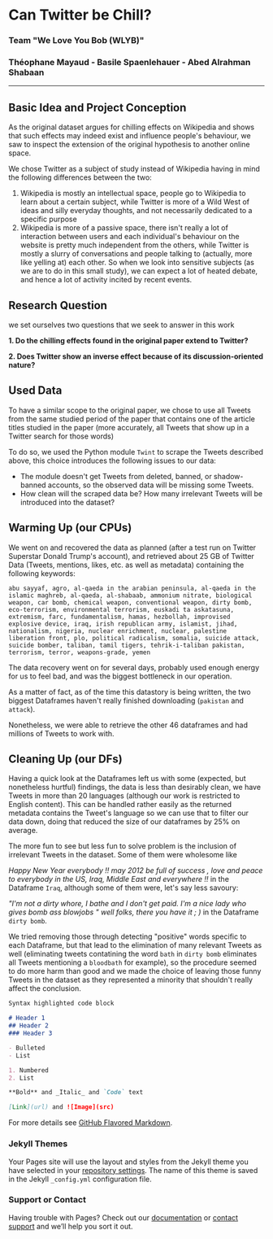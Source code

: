 # Can Twitter be Chill?
### Team "We Love You Bob (WLYB)" 
### Théophane Mayaud - Basile Spaenlehauer - Abed Alrahman Shabaan
____
## Basic Idea and Project Conception
As the original dataset argues for chilling effects on Wikipedia and shows that such effects may indeed exist and influence people's behaviour, we saw to inspect the extension of the original hypothesis to another online space.

We chose Twitter as a subject of study instead of Wikipedia having in mind the following differences between the two:
1. Wikipedia is mostly an intellectual space, people go to Wikipedia to learn about a certain subject, while Twitter is more of a Wild West of ideas and silly everyday thoughts, and not necessarily dedicated to a specific purpose
2. Wikipedia is more of a passive space, there isn't really a lot of interaction between users and each individual's behaviour on the website is pretty much independent from the others, while Twitter is mostly a slurry of conversations and people talking to (actually, more like yelling at) each other. So when we look into sensitive subjects (as we are to do in this small study), we can expect a lot of heated debate, and hence a lot of activity incited by recent events.

##  Research Question
we set ourselves two questions that we seek to answer in this work

**1. Do the chilling effects found in the original paper extend to Twitter?**

**2. Does Twitter show an inverse effect because of its discussion-oriented nature?**

## Used Data

To have a similar scope to the original paper, we chose to use all Tweets from the same studied period of the paper that contains one of the article titles studied in the paper (more accurately, all Tweets that show up in a Twitter search for those words)

To do so, we used the Python module `Twint` to scrape the Tweets described above, this choice introduces the following issues to our data:
* The module doesn't get Tweets from deleted, banned, or shadow-banned accounts, so the observed data will be missing some Tweets.
* How clean will the scraped data be? How many irrelevant Tweets will be introduced into the dataset?

## Warming Up (our CPUs)

We went on and recovered the data as planned (after a test run on Twitter Superstar Donald Trump's account), and retrieved about 25 GB of Twitter Data (Tweets, mentions, likes, etc. as well as metadata) containing the following keywords:

```abu sayyaf, agro, al-qaeda in the arabian peninsula, al-qaeda in the islamic maghreb, al-qaeda, al-shabaab, ammonium nitrate, biological weapon, car bomb, chemical weapon, conventional weapon, dirty bomb, eco-terrorism, environmental terrorism, euskadi ta askatasuna, extremism, farc, fundamentalism, hamas, hezbollah, improvised explosive device, iraq, irish republican army, islamist, jihad, nationalism, nigeria, nuclear enrichment, nuclear, palestine liberation front, plo, political radicalism, somalia, suicide attack, suicide bomber, taliban, tamil tigers, tehrik-i-taliban pakistan, terrorism, terror, weapons-grade, yemen```

The data recovery went on for several days, probably used enough energy for us to feel bad, and was the biggest bottleneck in our operation.

As a matter of fact, as of the time this datastory is being written, the two biggest Dataframes haven't really finished downloading (`pakistan` and `attack`).

Nonetheless, we were able to retrieve the other 46 dataframes and had millions of Tweets to work with.

## Cleaning Up (our DFs)

Having a quick look at the Dataframes left us with some (expected, but nonetheless hurtful) findings, the data is less than desirably clean, we have Tweets in more than 20 languages (although our work is restricted to English content). This can be handled rather easily as the returned metadata contains the Tweet's language so we can use that to filter our data down, doing that reduced the size of our dataframes by 25% on average.

The more fun to see but less fun to solve problem is the inclusion of irrelevant Tweets in the dataset. Some of them were wholesome like

_Happy New Year everybody !! may 2012 be full of success , love and peace to everybody in the US, Iraq, Middle East and everywhere !!_ in the Dataframe `Iraq`, although some of them were, let's say less savoury:

_"I'm not a dirty whore, I bathe and I don't get paid. I'm a nice lady who gives bomb ass blowjobs " well folks, there you have it ; )_ in the Dataframe `dirty bomb`.

We tried removing those through detecting "positive" words specific to each Dataframe, but that lead to the elimination of many relevant Tweets as well (eliminating tweets contatining the word `bath` in `dirty bomb` eliminates all Tweets mentioning a `bloodbath` for example), so the procedure seemed to do more harm than good and we made the choice of leaving those funny Tweets in the dataset as they represented a minority that shouldn't really affect the conclusion. 



```markdown
Syntax highlighted code block

# Header 1
## Header 2
### Header 3

- Bulleted
- List

1. Numbered
2. List

**Bold** and _Italic_ and `Code` text

[Link](url) and ![Image](src)
```

For more details see [GitHub Flavored Markdown](https://guides.github.com/features/mastering-markdown/).

### Jekyll Themes

Your Pages site will use the layout and styles from the Jekyll theme you have selected in your [repository settings](https://github.com/theophanemayaud/can-twitter-be-chill/settings). The name of this theme is saved in the Jekyll `_config.yml` configuration file.

### Support or Contact

Having trouble with Pages? Check out our [documentation](https://docs.github.com/categories/github-pages-basics/) or [contact support](https://github.com/contact) and we’ll help you sort it out.
